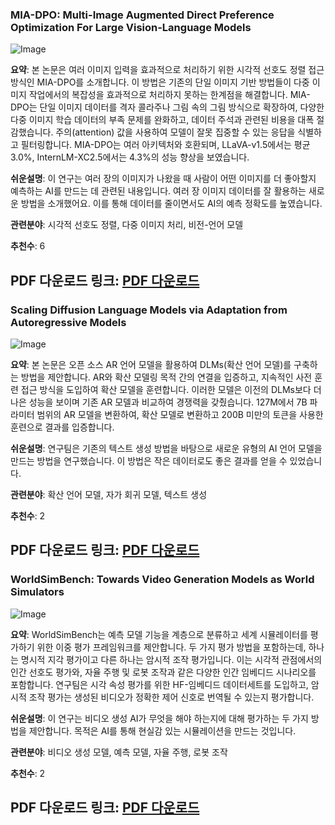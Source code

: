 ### MIA-DPO: Multi-Image Augmented Direct Preference Optimization For Large Vision-Language Models

![Image](https://cdn-thumbnails.huggingface.co/social-thumbnails/papers/2410.17637.png)

**요약**: 본 논문은 여러 이미지 입력을 효과적으로 처리하기 위한 시각적 선호도 정렬 접근 방식인 MIA-DPO를 소개합니다. 이 방법은 기존의 단일 이미지 기반 방법들이 다중 이미지 작업에서의 복잡성을 효과적으로 처리하지 못하는 한계점을 해결합니다. MIA-DPO는 단일 이미지 데이터를 격자 콜라주나 그림 속의 그림 방식으로 확장하여, 다양한 다중 이미지 학습 데이터의 부족 문제를 완화하고, 데이터 주석과 관련된 비용을 대폭 절감했습니다. 주의(attention) 값을 사용하여 모델이 잘못 집중할 수 있는 응답을 식별하고 필터링합니다. MIA-DPO는 여러 아키텍처와 호환되며, LLaVA-v1.5에서는 평균 3.0%, InternLM-XC2.5에서는 4.3%의 성능 향상을 보였습니다.

**쉬운설명**: 이 연구는 여러 장의 이미지가 나왔을 때 사람이 어떤 이미지를 더 좋아할지 예측하는 AI를 만드는 데 관련된 내용입니다. 여러 장 이미지 데이터를 잘 활용하는 새로운 방법을 소개했어요. 이를 통해 데이터를 줄이면서도 AI의 예측 정확도를 높였습니다.

**관련분야**: 시각적 선호도 정렬, 다중 이미지 처리, 비전-언어 모델

**추천수**: 6

**PDF 다운로드 링크**: [PDF 다운로드](https://arxiv.org/pdf/2410.17637)
---

### Scaling Diffusion Language Models via Adaptation from Autoregressive Models

![Image](https://cdn-thumbnails.huggingface.co/social-thumbnails/papers/2410.17891.png)

**요약**: 본 논문은 오픈 소스 AR 언어 모델을 활용하여 DLMs(확산 언어 모델)를 구축하는 방법을 제안합니다. AR와 확산 모델링 목적 간의 연결을 입증하고, 지속적인 사전 훈련 접근 방식을 도입하여 확산 모델을 훈련합니다. 이러한 모델은 이전의 DLMs보다 더 나은 성능을 보이며 기존 AR 모델과 비교하여 경쟁력을 갖췄습니다. 127M에서 7B 파라미터 범위의 AR 모델을 변환하여, 확산 모델로 변환하고 200B 미만의 토큰을 사용한 훈련으로 결과를 입증합니다.

**쉬운설명**: 연구팀은 기존의 텍스트 생성 방법을 바탕으로 새로운 유형의 AI 언어 모델을 만드는 방법을 연구했습니다. 이 방법은 작은 데이터로도 좋은 결과를 얻을 수 있었습니다.

**관련분야**: 확산 언어 모델, 자가 회귀 모델, 텍스트 생성

**추천수**: 2

**PDF 다운로드 링크**: [PDF 다운로드](https://arxiv.org/pdf/2410.17891)
---

### WorldSimBench: Towards Video Generation Models as World Simulators

![Image](https://cdn-thumbnails.huggingface.co/social-thumbnails/papers/2410.18072.png)

**요약**: WorldSimBench는 예측 모델 기능을 계층으로 분류하고 세계 시뮬레이터를 평가하기 위한 이중 평가 프레임워크를 제안합니다. 두 가지 평가 방법을 포함하는데, 하나는 명시적 지각 평가이고 다른 하나는 암시적 조작 평가입니다. 이는 시각적 관점에서의 인간 선호도 평가와, 자율 주행 및 로봇 조작과 같은 다양한 인간 임베디드 시나리오를 포함합니다. 연구팀은 시각 속성 평가를 위한 HF-임베디드 데이터세트를 도입하고, 암시적 조작 평가는 생성된 비디오가 정확한 제어 신호로 번역될 수 있는지 평가합니다.

**쉬운설명**: 이 연구는 비디오 생성 AI가 무엇을 해야 하는지에 대해 평가하는 두 가지 방법을 제안합니다. 목적은 AI를 통해 현실감 있는 시뮬레이션을 만드는 것입니다.

**관련분야**: 비디오 생성 모델, 예측 모델, 자율 주행, 로봇 조작

**추천수**: 2

**PDF 다운로드 링크**: [PDF 다운로드](https://arxiv.org/pdf/2410.18072)
---